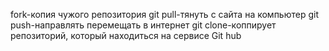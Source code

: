 fork-копия чужого репозитория
git pull-тянуть с сайта на компьютер
git push-направлять перемещать в интернет
git clone-коппирует репозиторий, который находиться на сервисе Git hub